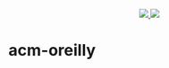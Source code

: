 <p align="center">
  <a href="https://github.com/ahdncordeiro/acm-oreilly/actions?query=workflow%3ARun" alt="Run">
    <img src="https://github.com/ahdncordeiro/acm-oreilly/workflows/Run/badge.svg?event=schedule" />
  </a>
  <a href="https://github.com/ahdncordeiro/acm-oreilly/actions?query=workflow%3ATest" alt="Run">
      <img src="https://github.com/ahdncordeiro/acm-oreilly/workflows/Test/badge.svg?event=push" />
    </a>
</p>

# acm-oreilly
